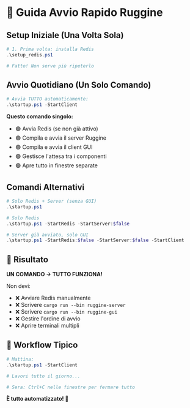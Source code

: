 # 🚀 Guida Avvio Rapido Ruggine

## Setup Iniziale (Una Volta Sola)
```powershell
# 1. Prima volta: installa Redis
.\setup_redis.ps1

# Fatto! Non serve più ripeterlo
```

## Avvio Quotidiano (Un Solo Comando)
```powershell
# Avvia TUTTO automaticamente:
.\startup.ps1 -StartClient
```

**Questo comando singolo:**
- 🟢 Avvia Redis (se non già attivo)
- 🟢 Compila e avvia il server Ruggine
- 🟢 Compila e avvia il client GUI
- 🟢 Gestisce l'attesa tra i componenti
- 🟢 Apre tutto in finestre separate

## Comandi Alternativi
```powershell
# Solo Redis + Server (senza GUI)
.\startup.ps1

# Solo Redis
.\startup.ps1 -StartRedis -StartServer:$false

# Server già avviato, solo GUI
.\startup.ps1 -StartRedis:$false -StartServer:$false -StartClient
```

## 🎯 Risultato
**UN COMANDO → TUTTO FUNZIONA!**

Non devi:
- ❌ Avviare Redis manualmente
- ❌ Scrivere `cargo run --bin ruggine-server`
- ❌ Scrivere `cargo run --bin ruggine-gui`
- ❌ Gestire l'ordine di avvio
- ❌ Aprire terminali multipli

## 🔄 Workflow Tipico
```powershell
# Mattina:
.\startup.ps1 -StartClient

# Lavori tutto il giorno...

# Sera: Ctrl+C nelle finestre per fermare tutto
```

**È tutto automatizzato! 🎉**
